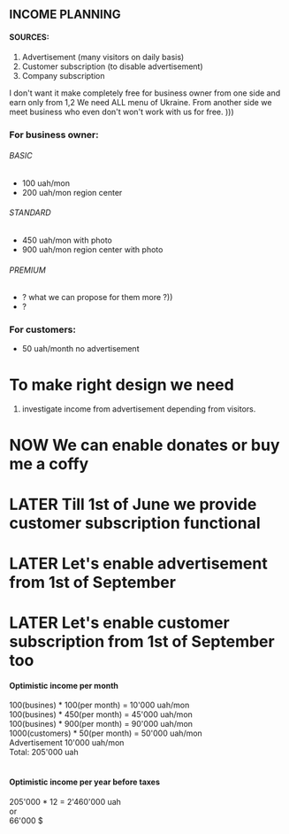 ## INCOME PLANNING

#### SOURCES:
1. Advertisement (many visitors on daily basis)
2. Customer subscription (to disable advertisement)
3. Company subscription

I don't want it make completely free for business owner from one side and earn only from 1,2
We need ALL menu of Ukraine. 
From another side we meet business who even don't won't work with us for free. )))

### For business owner:
###### BASIC
- 100 uah/mon
- 200 uah/mon region center

###### STANDARD
- 450 uah/mon with photo
- 900 uah/mon region center with photo

###### PREMIUM
- ? what we can propose for them more ?))
- ?

### For customers:
- 50 uah/month no advertisement

# To make right design we need
1. investigate income from advertisement depending from visitors.

# NOW We can enable donates or buy me a coffy
# LATER Till 1st of June we provide customer subscription functional
# LATER Let's enable advertisement from 1st of September
# LATER Let's enable customer subscription from 1st of September too


#### Optimistic income per month
100(busines) * 100(per month) = 10'000 uah/mon   <br>
100(busines) * 450(per month) = 45'000 uah/mon   <br>
100(busines) * 900(per month) = 90'000 uah/mon   <br>
1000(customers) * 50(per month) = 50'000 uah/mon <br>
Advertisement                     10'000 uah/mon <br>
Total: 205'000 uah                               <br>
<br>

#### Optimistic income per year before taxes
205'000 * 12 = 2'460'000 uah <br>
or <br>
66'000 $ <br>


















